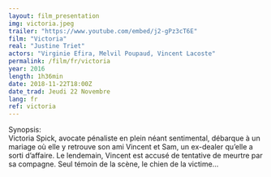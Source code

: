```yaml
---
layout: film_presentation
img: victoria.jpeg
trailer: "https://www.youtube.com/embed/j2-gPz3cT6E"
film: "Victoria"
real: "Justine Triet"
actors: "Virginie Efira, Melvil Poupaud, Vincent Lacoste"
permalink: /film/fr/victoria
year: 2016
length: 1h36min
date: 2018-11-22T18:00Z
date_trad: Jeudi 22 Novembre
lang: fr
ref: victoria
---
```


<span class="name"> Synopsis:</span> <br/>
<span class="resumefilm">  Victoria Spick, avocate pénaliste en plein néant sentimental, débarque à un mariage où elle y retrouve son ami Vincent et Sam, un ex-dealer qu’elle a sorti d’affaire. Le lendemain, Vincent est accusé de tentative de meurtre par sa compagne. Seul témoin de la scène, le chien de la victime...  </span>
